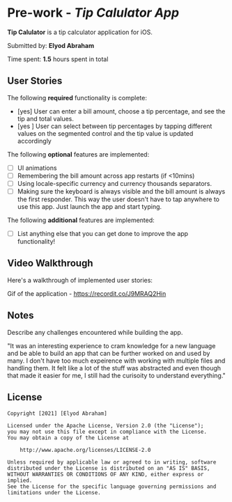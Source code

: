 # Pre-work - *Tip Calulator App*

**Tip Calulator** is a tip calculator application for iOS.

Submitted by: **Elyod Abraham**

Time spent: **1.5** hours spent in total

## User Stories

The following **required** functionality is complete:

* [yes] User can enter a bill amount, choose a tip percentage, and see the tip and total values.
* [yes ] User can select between tip percentages by tapping different values on the segmented control and the tip value is updated accordingly

The following **optional** features are implemented:

* [ ] UI animations
* [ ] Remembering the bill amount across app restarts (if <10mins)
* [ ] Using locale-specific currency and currency thousands separators.
* [ ] Making sure the keyboard is always visible and the bill amount is always the first responder. This way the user doesn't have to tap anywhere to use this app. Just launch the app and start typing.

The following **additional** features are implemented:

- [ ] List anything else that you can get done to improve the app functionality!

## Video Walkthrough

Here's a walkthrough of implemented user stories:


Gif of the application - https://recordit.co/J9MRAQ2Hin

## Notes

Describe any challenges encountered while building the app.

"It was an interesting experience to cram knowledge for a new language and be able to build an app that can be further worked on and used by many. I don't have too much expeirence with working with multiple files and handling them. It felt like a lot of the stuff was abstracted and even though that made it easier for me, I still had the curisoity to understand everything."

## License

    Copyright [2021] [Elyod Abraham]

    Licensed under the Apache License, Version 2.0 (the "License");
    you may not use this file except in compliance with the License.
    You may obtain a copy of the License at

        http://www.apache.org/licenses/LICENSE-2.0

    Unless required by applicable law or agreed to in writing, software
    distributed under the License is distributed on an "AS IS" BASIS,
    WITHOUT WARRANTIES OR CONDITIONS OF ANY KIND, either express or implied.
    See the License for the specific language governing permissions and
    limitations under the License.
